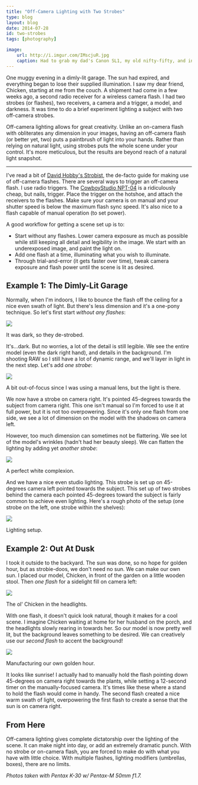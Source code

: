 ```yaml
---
title: "Off-Camera Lighting with Two Strobes"
type: blog
layout: blog
date: 2014-07-28
id: two-strobes
tags: [photography]

image:
    url: http://i.imgur.com/IMscjuR.jpg
    caption: Had to grab my dad's Canon SL1, my old nifty-fifty, and install proprietary Canon RAW support for this measly shot.
---
```


One muggy evening in a dimly-lit garage. The sun had expired, and everything
began to lose their supplied illumination. I saw my dear friend, Chicken,
starting at me from the couch. A shipment had come in a few weeks ago, a second
radio receiver for a wireless camera flash. I had two strobes (or flashes), two
receivers, a camera and a trigger, a model, and darkness. It was time to do a
brief experiment lighting a subject with two off-camera strobes.

Off-camera lighting allows for great creativity. Unlike an on-camera flash with
obliterates any dimension in your images, having an off-camera flash (or better
yet, two) puts a paintbrush of light into your hands. Rather than relying on
natural light, using strobes puts the whole scene under your control. It's more
meticulous, but the results are beyond reach of a natural light snapshot.

---

I've read a bit of [David Hobby's
Strobist](http://strobist.blogspot.com/2006/03/lighting-101.html), the de-facto
guide for making use of off-camera flashes. There are several ways to trigger
an off-camera flash. I use radio triggers. The [CowboyStudio
NPT-04](http://www.amazon.com/CowboyStudio-NPT-04-Channel-Wireless-Receiver/dp/B002W3IXZW)
is a ridiculously cheap, but nails, trigger. Place the trigger on the hotshoe,
and attach the receivers to the flashes. Make sure your camera is on manual and
your shutter speed is below the maximum flash sync speed. It's also nice to a
flash capable of manual operation (to set power).

A good workflow for getting a scene set up is to:

- Start without any flashes. Lower camera exposure as much as possible while
  still keeping all detail and legibility in the image. We start with an
  underexposed image, and paint the light on.
- Add one flash at a time, illuminating what you wish to illuminate.
- Through trial-and-error (it gets faster over time), tweak camera exposure
  and flash power until the scene is lit as desired.

## Example 1: The Dimly-Lit Garage

Normally, when I'm indoors, I like to bounce the flash off the ceiling for a
nice even swath of light. But there's less dimension and it's a one-pony
technique. So let's first start *without any flashes*:

![](http://i.imgur.com/g0vQnVy.jpg)
<div class="page-caption"><span>
It was dark, so they de-strobed.
</span></div>

It's...dark. But no worries, a lot of the detail is still legible. We see the
entire model (even the dark right hand), and details in the background. I'm
shooting RAW so I still have a lot of dynamic range, and we'll layer in light
in the next step. Let's add *one strobe*:

![](http://i.imgur.com/whJYX1M.jpg)
<div class="page-caption"><span>
A bit out-of-focus since I was using a manual lens, but the light is there.
</span></div>

We now have a strobe on camera right. It's pointed 45-degrees towards the
subject from camera right. This one isn't manual so I'm forced to use it at
full power, but it is not too overpowering. Since it's only one flash from one
side, we see a lot of dimension on the model with the shadows on camera left.

However, too much dimension can sometimes not be flattering. We see lot of the
model's wrinkles (hadn't had her beauty sleep). We can flatten the lighting by
adding yet *another strobe*:

![](http://i.imgur.com/J7eVG0f.jpg)
<div class="page-caption"><span>
A perfect white complexion.
</span></div>

And we have a nice even studio lighting. This strobe is set up on 45-degrees
camera left pointed towards the subject. This set up of two strobes behind the
camera each pointed 45-degrees toward the subject is fairly common to achieve
even lighting. Here's a rough photo of the setup (one strobe on the left,
one strobe within the shelves):

![](http://i.imgur.com/wbwCOzP.jpg)
<div class="page-caption"><span>
Lighting setup.
</span></div>

## Example 2: Out At Dusk

I took it outside to the backyard. The sun was done, so no hope for golden
hour, but as strobie-doos, we don't need no sun. We can make our own sun. I
placed our model, Chicken, in front of the garden on a little wooden stool.
Then *one flash* for a sidelight fill on camera left:

![](http://i.imgur.com/ysrUcRC.jpg)
<div class="page-caption"><span>
The ol' Chicken in the headlights.
</span></div>

With one flash, it doesn't quick look natural, though it makes for a cool
scene. I imagine Chicken waiting at home for her husband on the porch, and the
headlights slowly rearing in towards her. So our model is now pretty well lit,
but the background leaves something to be desired. We can creatively use our
*second flash* to accent the background!

![](http://i.imgur.com/ORNBKr1.jpg)
<div class="page-caption"><span>
Manufacturing our own golden hour.
</span></div>

It looks like sunrise! I actually had to manually hold the flash pointing down
45-degrees on camera right towards the plants, while setting a 12-second timer
on the manually-focused camera. It's times like these where a stand to hold the
flash would come in handy. The second flash created a nice warm swath of light,
overpowering the first flash to create a sense that the sun is on camera right.

## From Here

Off-camera lighting gives complete dictatorship over the lighting of the scene.
It can make night into day, or add an extremely dramatic punch. With no strobe
or on-camera flash, you are forced to make do with what you have with little
choice. With multiple flashes, lighting modifiers (umbrellas, boxes), there are
no limits.

*Photos taken with Pentax K-30 w/ Pentax-M 50mm f1.7.*
